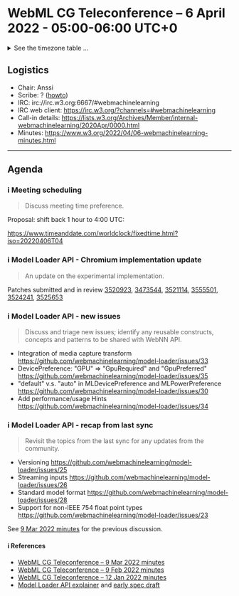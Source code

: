 # WebML CG Teleconference – 6 April 2022 - 05:00-06:00 UTC+0

<details><summary>See the timezone table ...</summary>
<table>
<tr><td> San Francisco (U.S.A. - California) <td> Tue, 5 April 2022 <td> 22:00 <td> UTC-7 hours
<tr><td> Boston (U.S.A. - Massachusetts) <td> Wed, 6 April 2022 <td> 01:00 <td> UTC-4 hours
<tr><td> London (United Kingdom - England) <td> Wed, 6 April 2022 <td> 06:00 <td> UTC+1 hours
<tr><td> Berlin (Germany) <td> Wed, 6 April 2022 <td> 07:00 <td> UTC+2 hours
<tr><td> Helsinki (Finland) <td> Wed, 6 April 2022 <td> 08:00 <td> UTC+3 hours
<tr><td> Shanghai (China) <td> Wed, 6 April 2022 <td> 13:00 <td> UTC+8 hours
<tr><td> Tokyo (Japan) <td> Wed, 6 April 2022 <td> 14:00 <td> UTC+9 hours
<tr><td> Sydney (Australia) <td> Wed, 6 April 2022 <td> 15:00 <td> UTC+10 hours
<tr><td> Corresponding UTC (GMT) <td> Wed, 6 April 2022 <td colspan=2> 05:00 UTC
</table>

Other locations: https://www.timeanddate.com/worldclock/fixedtime.html?iso=20220406T05
  </details>
  
## Logistics

* Chair: Anssi
* Scribe: ? ([howto](https://github.com/webmachinelearning/meetings/blob/main/scribe-howto.md))
* IRC: irc://irc.w3.org:6667/#webmachinelearning
* IRC web client: https://irc.w3.org/?channels=#webmachinelearning
* Call-in details: https://lists.w3.org/Archives/Member/internal-webmachinelearning/2020Apr/0000.html
* Minutes: https://www.w3.org/2022/04/06-webmachinelearning-minutes.html
  
---

## Agenda
  
### ℹ️ Meeting scheduling
  
>Discuss meeting time preference.
  
Proposal: shift back 1 hour to 4:00 UTC:
  
https://www.timeanddate.com/worldclock/fixedtime.html?iso=20220406T04

### ℹ️ Model Loader API - Chromium implementation update

>An update on the experimental implementation.

Patches submitted and in review [3520923](https://chromium-review.googlesource.com/c/chromium/src/+/3520923), [3473544](https://chromium-review.googlesource.com/c/chromiumos/platform2/+/3473544), [3521114](https://chromium-review.googlesource.com/c/chromium/src/+/3521114), [3555501](https://chromium-review.googlesource.com/c/chromium/src/+/3555501), [3524241](https://chromium-review.googlesource.com/c/chromium/src/+/3524241), [3525653](https://chromium-review.googlesource.com/c/chromium/src/+/3525653)

### ℹ️ Model Loader API - new issues

>Discuss and triage new issues; identify any reusable constructs, concepts and patterns to be shared with WebNN API.

- Integration of media capture transform https://github.com/webmachinelearning/model-loader/issues/33
- DevicePreference: "GPU" => "GpuRequired" and "GpuPreferred" https://github.com/webmachinelearning/model-loader/issues/35
- "default" v.s. "auto" in MLDevicePreference and MLPowerPreference https://github.com/webmachinelearning/model-loader/issues/30
- Add performance/usage Hints https://github.com/webmachinelearning/model-loader/issues/34

### ℹ️ Model Loader API - recap from last sync

>Revisit the topics from the last sync for any updates from the community.

- Versioning https://github.com/webmachinelearning/model-loader/issues/25
- Streaming inputs https://github.com/webmachinelearning/model-loader/issues/26
- Standard model format https://github.com/webmachinelearning/model-loader/issues/28
- Support for non-IEEE 754 float point types https://github.com/webmachinelearning/model-loader/issues/23

See [9 Mar 2022 minutes](https://www.w3.org/2022/03/09-webmachinelearning-minutes.html) for the previous discussion.


#### ℹ️ References

* [WebML CG Teleconference – 9 Mar 2022 minutes](https://www.w3.org/2022/03/09-webmachinelearning-minutes.html)
* [WebML CG Teleconference – 9 Feb 2022 minutes](https://www.w3.org/2022/02/09-webmachinelearning-minutes.html)
* [WebML CG Teleconference – 12 Jan 2022 minutes](https://www.w3.org/2022/01/12-webmachinelearning-minutes.html)
* [Model Loader API explainer](https://github.com/webmachinelearning/model-loader/blob/main/explainer.md) and [early spec draft](https://webmachinelearning.github.io/model-loader/)
  

